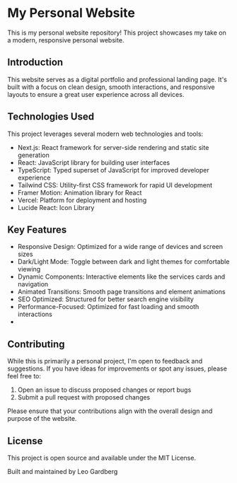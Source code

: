 # My Personal Website

This is my personal website repository! This project showcases my take on a modern, responsive personal website.

## Introduction

This website serves as a digital portfolio and professional landing page. It's built with a focus on clean design, smooth interactions, and responsive layouts to ensure a great user experience across all devices.

## Technologies Used

This project leverages several modern web technologies and tools:
- Next.js: React framework for server-side rendering and static site generation
- React: JavaScript library for building user interfaces
- TypeScript: Typed superset of JavaScript for improved developer experience
- Tailwind CSS: Utility-first CSS framework for rapid UI development
- Framer Motion: Animation library for React
- Vercel: Platform for deployment and hosting
- Lucide React: Icon Library
  
## Key Features

- Responsive Design: Optimized for a wide range of devices and screen sizes
- Dark/Light Mode: Toggle between dark and light themes for comfortable viewing
- Dynamic Components: Interactive elements like the services cards and navigation
- Animated Transitions: Smooth page transitions and element animations
- SEO Optimized: Structured for better search engine visibility
- Performance-Focused: Optimized for fast loading and smooth interactions
- 
## Contributing

While this is primarily a personal project, I'm open to feedback and suggestions. If you have ideas for improvements or spot any issues, please feel free to:

1. Open an issue to discuss proposed changes or report bugs
2. Submit a pull request with proposed changes

Please ensure that your contributions align with the overall design and purpose of the website.

## License

This project is open source and available under the MIT License.

Built and maintained by Leo Gardberg

